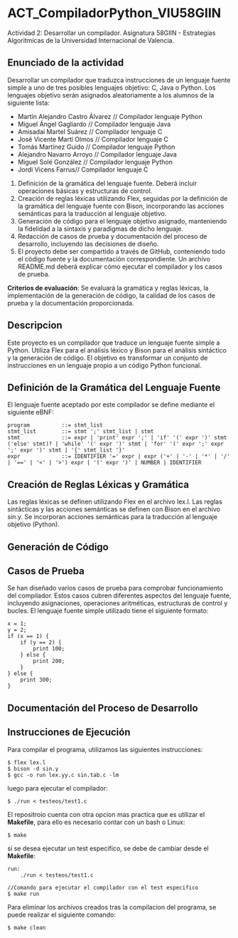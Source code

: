 # ACT_CompiladorPython_VIU58GIIN
Actividad 2: Desarrollar un compilador. Asignatura 58GIIN - Estrategias Algoritmicas de la Universidad Internacional de Valencia.

## Enunciado de la actividad
Desarrollar un compilador que traduzca instrucciones de un lenguaje fuente simple a uno de tres posibles lenguajes objetivo: C, Java o Python. Los lenguajes objetivo serán asignados aleatoriamente a los alumnos de la siguiente lista:

- Martín Alejandro Castro Álvarez  // Compilador lenguaje Python
- Miguel Ángel Gagliardo // Compilador lenguaje Java
- Amisadai Martel Suárez // Compilador lenguaje C
- José Vicente Martí Olmos // Compilador lenguaje C
- Tomás Martínez Guido // Compilador lenguaje Python
- Alejandro Navarro Arroyo // Compilador lenguaje Java 
- Miguel Solé González // Compilador lenguaje Python
- Jordi Vicens Farrus// Compilador lenguaje C 

1. Definición de la gramática del lenguaje fuente. Deberá incluir operaciones básicas y estructuras de control.
2. Creación de reglas léxicas utilizando Flex, seguidas por la definición de la gramática del lenguaje fuente con Bison, incorporando las acciones semánticas para la traducción al lenguaje objetivo.
3. Generación de código para el lenguaje objetivo asignado, manteniendo la fidelidad a la sintaxis y paradigmas de dicho lenguaje.
4. Redacción de casos de prueba y documentación del proceso de desarrollo, incluyendo las decisiones de diseño.
5. El proyecto debe ser compartido a través de GitHub, conteniendo todo el código fuente y la documentación correspondiente. Un archivo README.md deberá explicar cómo ejecutar el compilador y los casos de prueba.

**Criterios de evaluación**: Se evaluará la gramática y reglas léxicas, la implementación de la generación de código, la calidad de los casos de prueba y la documentación proporcionada.

## Descripcion
Este proyecto es un compilador que traduce un lenguaje fuente simple a Python. Utiliza Flex para el análisis léxico y Bison para el análisis sintáctico y la generación de código. El objetivo es transformar un conjunto de instrucciones en un lenguaje propio a un código Python funcional.

## Definición de la Gramática del Lenguaje Fuente
El lenguaje fuente aceptado por este compilador se define mediante el siguiente eBNF:

```shell
program          ::= stmt_list
stmt_list        ::= stmt ';' stmt_list | stmt
stmt             ::= expr | 'print' expr ';' | 'if' '(' expr ')' stmt ('else' stmt)? | 'while' '(' expr ')' stmt | 'for' '(' expr ';' expr ';' expr ')' stmt | '{' stmt_list '}'
expr             ::= IDENTIFIER '=' expr | expr ('+' | '-' | '*' | '/' | '==' | '<' | '>') expr | '(' expr ')' | NUMBER | IDENTIFIER

```
## Creación de Reglas Léxicas y Gramática
Las reglas léxicas se definen utilizando Flex en el archivo lex.l. Las reglas sintácticas y las acciones semánticas se definen con Bison en el archivo sin.y. Se incorporan acciones semánticas para la traducción al lenguaje objetivo (Python).
## Generación de Código

## Casos de Prueba
Se han diseñado varios casos de prueba para comprobar funcionamiento del compilador. Estos casos cubren diferentes aspectos del lenguaje fuente, incluyendo asignaciones, operaciones aritméticas, estructuras de control y bucles. El lenguaje fuente simple utilizado tiene el siguiente formato: 
```shell
x = 1;
y = 2;
if (x == 1) {
    if (y == 2) {
        print 100;
    } else {
        print 200;
    }
} else {
    print 300;
}
```
## Documentación del Proceso de Desarrollo

## Instrucciones de Ejecución
Para compilar el programa, utilizamos las siguientes instrucciones:
```shell
$ flex lex.l
$ bison -d sin.y
$ gcc -o run lex.yy.c sin.tab.c -lm
```
luego para ejecutar el compilador:
```shell
$ ./run < testeos/test1.c
```
El repositroio cuenta con otra opcion mas practica que es utilizar el **Makefile**, para ello es necesario contar con un bash o Linux:
```shell
$ make
```
si se desea ejecutar un test especifico, se debe de cambiar desde el **Makefile**:
```shell
run:
	./run < testeos/test1.c

//Comando para ejecutar el compilador con el test especifico
$ make run
```
Para eliminar los archivos creados tras la compilacion del programa, se puede realizar el siguiente comando:
```shell
$ make clean
```
